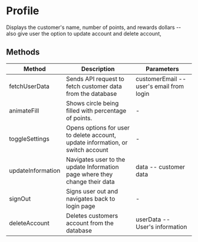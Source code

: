 # Profile

Displays the customer's name, number of points, and rewards dollars -- also give user the option to update account and delete account,

## Methods

<!-- @vuese:Profile:methods:start -->
|Method|Description|Parameters|
|---|---|---|
|fetchUserData|Sends API request to fetch customer data from the database|customerEmail -- user's email from login|
|animateFill|Shows circle being filled with percentage of points.|-|
|toggleSettings|Opens options for user to delete account, update information, or switch account|-|
|updateInformation|Navigates user to the update Information page where they change their data|data -- customer data|
|signOut|Signs user out and navigates back to login page|-|
|deleteAccount|Deletes customers account from the database|userData -- User's information|

<!-- @vuese:Profile:methods:end -->



